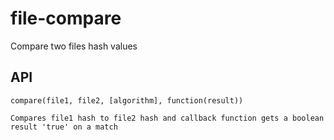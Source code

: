 file-compare
============

Compare two files hash values

## API

````
compare(file1, file2, [algorithm], function(result))

Compares file1 hash to file2 hash and callback function gets a boolean result 'true' on a match
````
